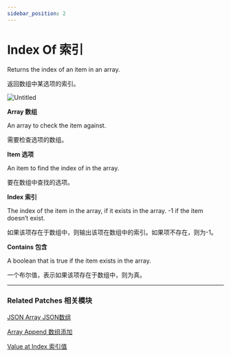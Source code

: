 ```yaml
---
sidebar_position: 2
---
```


# Index Of 索引

Returns the index of an item in an array.

返回数组中某选项的索引。

![Untitled](https://s3.us-west-2.amazonaws.com/secure.notion-static.com/d4a16178-085d-43b3-bf07-d34561e2b4c5/Untitled.png?X-Amz-Algorithm=AWS4-HMAC-SHA256&X-Amz-Content-Sha256=UNSIGNED-PAYLOAD&X-Amz-Credential=AKIAT73L2G45EIPT3X45%2F20220602%2Fus-west-2%2Fs3%2Faws4_request&X-Amz-Date=20220602T164555Z&X-Amz-Expires=86400&X-Amz-Signature=c6f5c01cf1af595eaa1245e68b52ba57bcab08cb1f247c9f133b7deeea9664d7&X-Amz-SignedHeaders=host&response-content-disposition=filename%20%3D%22Untitled.png%22&x-id=GetObject)

**Array 数组**

An array to check the item against.

需要检查选项的数组。

**Item 选项**

An item to find the index of in the array.

要在数组中查找的选项。

**Index 索引**

The index of the item in the array, if it exists in the array. -1 if the item doesn’t exist.

如果该项存在于数组中，则输出该项在数组中的索引。如果项不存在，则为-1。

**Contains 包含**

A boolean that is true if the item exists in the array.

一个布尔值，表示如果该项存在于数组中，则为真。

------

### Related Patches 相关模块

[JSON Array JSON数组](https://www.notion.so/JSON-Array-JSON-c04f26109f71497c95627e1ad6b7cbed)

[Array Append 数组添加](https://www.notion.so/Array-Append-dbfec52d66f94e1db81c8ef5d8bc3606)

[Value at Index 索引值](https://www.notion.so/Value-at-Index-e23667c4b77b44b882f3936b67309eac)
